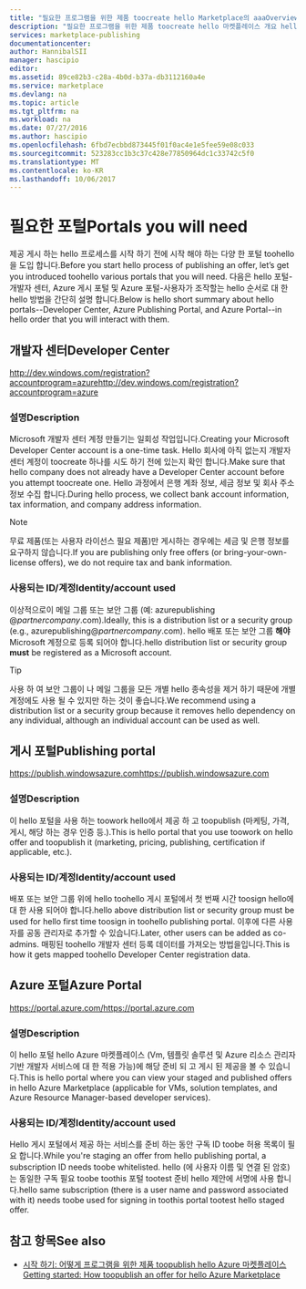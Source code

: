```yaml
---
title: "필요한 프로그램을 위한 제품 toocreate hello Marketplace의 aaaOverview hello 다양 한 포털 | Microsoft Docs"
description: "필요한 프로그램을 위한 제품 toocreate hello 마켓플레이스 개요 hello 다양 한 포털"
services: marketplace-publishing
documentationcenter: 
author: HannibalSII
manager: hascipio
editor: 
ms.assetid: 89ce82b3-c28a-4b0d-b37a-db3112160a4e
ms.service: marketplace
ms.devlang: na
ms.topic: article
ms.tgt_pltfrm: na
ms.workload: na
ms.date: 07/27/2016
ms.author: hascipio
ms.openlocfilehash: 6fbd7ecbbd873445f01f0ac4e1e5fee59e08c033
ms.sourcegitcommit: 523283cc1b3c37c428e77850964dc1c33742c5f0
ms.translationtype: MT
ms.contentlocale: ko-KR
ms.lasthandoff: 10/06/2017
---
```

# <a name="portals-you-will-need"></a><span data-ttu-id="47a00-103">필요한 포털</span><span class="sxs-lookup"><span data-stu-id="47a00-103">Portals you will need</span></span>
<span data-ttu-id="47a00-104">제공 게시 하는 hello 프로세스를 시작 하기 전에 시작 해야 하는 다양 한 포털 toohello을 도입 합니다.</span><span class="sxs-lookup"><span data-stu-id="47a00-104">Before you start hello process of publishing an offer, let’s get you introduced toohello various portals that you will need.</span></span> <span data-ttu-id="47a00-105">다음은 hello 포털-개발자 센터, Azure 게시 포털 및 Azure 포털-사용자가 조작할는 hello 순서로 대 한 hello 방법을 간단히 설명 합니다.</span><span class="sxs-lookup"><span data-stu-id="47a00-105">Below is hello short summary about hello portals--Developer Center, Azure Publishing Portal, and Azure Portal--in hello order that you will interact with them.</span></span>                                                                            

## <a name="developer-center"></a><span data-ttu-id="47a00-106">개발자 센터</span><span class="sxs-lookup"><span data-stu-id="47a00-106">Developer Center</span></span>
[<span data-ttu-id="47a00-107">http://dev.windows.com/registration?accountprogram=azure</span><span class="sxs-lookup"><span data-stu-id="47a00-107">http://dev.windows.com/registration?accountprogram=azure</span></span>](http://dev.windows.com/registration?accountprogram=azure)

### <a name="description"></a><span data-ttu-id="47a00-108">설명</span><span class="sxs-lookup"><span data-stu-id="47a00-108">Description</span></span>
<span data-ttu-id="47a00-109">Microsoft 개발자 센터 계정 만들기는 일회성 작업입니다.</span><span class="sxs-lookup"><span data-stu-id="47a00-109">Creating your Microsoft Developer Center account is a one-time task.</span></span> <span data-ttu-id="47a00-110">Hello 회사에 아직 없는지 개발자 센터 계정이 toocreate 하나를 시도 하기 전에 있는지 확인 합니다.</span><span class="sxs-lookup"><span data-stu-id="47a00-110">Make sure that hello company does not already have a Developer Center account before you attempt toocreate one.</span></span> <span data-ttu-id="47a00-111">Hello 과정에서 은행 계좌 정보, 세금 정보 및 회사 주소 정보 수집 합니다.</span><span class="sxs-lookup"><span data-stu-id="47a00-111">During hello process, we collect bank account information, tax information, and company address information.</span></span>

> [!NOTE]
> <span data-ttu-id="47a00-112">무료 제품(또는 사용자 라이선스 필요 제품)만 게시하는 경우에는 세금 및 은행 정보를 요구하지 않습니다.</span><span class="sxs-lookup"><span data-stu-id="47a00-112">If you are publishing only free offers (or bring-your-own-license offers), we do not require tax and bank information.</span></span>
> 
> 

### <a name="identityaccount-used"></a><span data-ttu-id="47a00-113">사용되는 ID/계정</span><span class="sxs-lookup"><span data-stu-id="47a00-113">Identity/account used</span></span>
<span data-ttu-id="47a00-114">이상적으로이 메일 그룹 또는 보안 그룹 (예: azurepublishing @*partnercompany*.com).</span><span class="sxs-lookup"><span data-stu-id="47a00-114">Ideally, this is a distribution list or a security group (e.g., azurepublishing@*partnercompany*.com).</span></span> <span data-ttu-id="47a00-115">hello 배포 또는 보안 그룹 **해야** Microsoft 계정으로 등록 되어야 합니다.</span><span class="sxs-lookup"><span data-stu-id="47a00-115">hello distribution list or security group **must** be registered as a Microsoft account.</span></span>

> [!TIP]
> <span data-ttu-id="47a00-116">사용 하 여 보안 그룹이 나 메일 그룹을 모든 개별 hello 종속성을 제거 하기 때문에 개별 계정에도 사용 될 수 있지만 하는 것이 좋습니다.</span><span class="sxs-lookup"><span data-stu-id="47a00-116">We recommend using a distribution list or a security group because it removes hello dependency on any individual, although an individual account can be used as well.</span></span>
> 
> 

## <a name="publishing-portal"></a><span data-ttu-id="47a00-117">게시 포털</span><span class="sxs-lookup"><span data-stu-id="47a00-117">Publishing portal</span></span>
[<span data-ttu-id="47a00-118">https://publish.windowsazure.com</span><span class="sxs-lookup"><span data-stu-id="47a00-118">https://publish.windowsazure.com</span></span>](https://publish.windowsazure.com)

### <a name="description"></a><span data-ttu-id="47a00-119">설명</span><span class="sxs-lookup"><span data-stu-id="47a00-119">Description</span></span>
<span data-ttu-id="47a00-120">이 hello 포털을 사용 하는 toowork hello에서 제공 하 고 toopublish (마케팅, 가격, 게시, 해당 하는 경우 인증 등.).</span><span class="sxs-lookup"><span data-stu-id="47a00-120">This is hello portal that you use toowork on hello offer and toopublish it (marketing, pricing, publishing, certification if applicable, etc.).</span></span>

### <a name="identityaccount-used"></a><span data-ttu-id="47a00-121">사용되는 ID/계정</span><span class="sxs-lookup"><span data-stu-id="47a00-121">Identity/account used</span></span>
<span data-ttu-id="47a00-122">배포 또는 보안 그룹 위에 hello toohello 게시 포털에서 첫 번째 시간 toosign hello에 대 한 사용 되어야 합니다.</span><span class="sxs-lookup"><span data-stu-id="47a00-122">hello above distribution list or security group must be used for hello first time toosign in toohello publishing portal.</span></span> <span data-ttu-id="47a00-123">이후에 다른 사용자를 공동 관리자로 추가할 수 있습니다.</span><span class="sxs-lookup"><span data-stu-id="47a00-123">Later, other users can be added as co-admins.</span></span> <span data-ttu-id="47a00-124">매핑된 toohello 개발자 센터 등록 데이터를 가져오는 방법을입니다.</span><span class="sxs-lookup"><span data-stu-id="47a00-124">This is how it gets mapped toohello Developer Center registration data.</span></span>

## <a name="azure-portal"></a><span data-ttu-id="47a00-125">Azure 포털</span><span class="sxs-lookup"><span data-stu-id="47a00-125">Azure Portal</span></span>
[<span data-ttu-id="47a00-126">https://portal.azure.com/</span><span class="sxs-lookup"><span data-stu-id="47a00-126">https://portal.azure.com</span></span>](https://portal.azure.com)

### <a name="description"></a><span data-ttu-id="47a00-127">설명</span><span class="sxs-lookup"><span data-stu-id="47a00-127">Description</span></span>
<span data-ttu-id="47a00-128">이 hello 포털 hello Azure 마켓플레이스 (Vm, 템플릿 솔루션 및 Azure 리소스 관리자 기반 개발자 서비스에 대 한 적용 가능)에 해당 준비 되 고 게시 된 제공을 볼 수 있습니다.</span><span class="sxs-lookup"><span data-stu-id="47a00-128">This is hello portal where you can view your staged and published offers in hello Azure Marketplace (applicable for VMs, solution templates, and Azure Resource Manager-based developer services).</span></span>

### <a name="identityaccount-used"></a><span data-ttu-id="47a00-129">사용되는 ID/계정</span><span class="sxs-lookup"><span data-stu-id="47a00-129">Identity/account used</span></span>
<span data-ttu-id="47a00-130">Hello 게시 포털에서 제공 하는 서비스를 준비 하는 동안 구독 ID toobe 허용 목록이 필요 합니다.</span><span class="sxs-lookup"><span data-stu-id="47a00-130">While you're staging an offer from hello publishing portal, a subscription ID needs toobe whitelisted.</span></span> <span data-ttu-id="47a00-131">hello (에 사용자 이름 및 연결 된 암호)는 동일한 구독 필요 toobe toothis 포털 tootest 준비 hello 제안에 서명에 사용 합니다.</span><span class="sxs-lookup"><span data-stu-id="47a00-131">hello same subscription (there is a user name and password associated with it) needs toobe used for signing in toothis portal tootest hello staged offer.</span></span>

## <a name="see-also"></a><span data-ttu-id="47a00-132">참고 항목</span><span class="sxs-lookup"><span data-stu-id="47a00-132">See also</span></span>
* [<span data-ttu-id="47a00-133">시작 하기: 어떻게 프로그램을 위한 제품 toopublish hello Azure 마켓플레이스</span><span class="sxs-lookup"><span data-stu-id="47a00-133">Getting started: How toopublish an offer for hello Azure Marketplace</span></span>](marketplace-publishing-getting-started.md)

